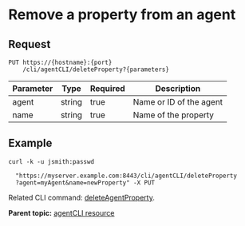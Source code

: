 # Remove a property from an agent

## Request

```
PUT https://{hostname}:{port}
    /cli/agentCLI/deleteProperty?{parameters}

```

|Parameter|Type|Required|Description|
|---------|----|--------|-----------|
|agent|string|true|Name or ID of the agent|
|name|string|true|Name of the property|

## Example

```
curl -k -u jsmith:passwd 
   
  "https://myserver.example.com:8443/cli/agentCLI/deleteProperty
  ?agent=myAgent&name=newProperty" -X PUT
```

Related CLI command: [deleteAgentProperty](udclient_deleteagentproperty.md).

**Parent topic:** [agentCLI resource](../../com.ibm.udeploy.api.doc/topics/rest_cli_agentcli.md)

